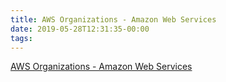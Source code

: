 ```yaml
---
title: AWS Organizations - Amazon Web Services
date: 2019-05-28T12:31:35-00:00
tags:
---
```


[AWS Organizations - Amazon Web Services](https://aws.amazon.com/organizations/)
